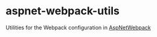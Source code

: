 # aspnet-webpack-utils

Utilities for the Webpack configuration in [AspNetWebpack](https://github.com/Baune8D/AspNetWebpack)
